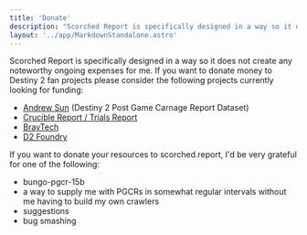 ```yaml
---
title: 'Donate'
description: "Scorched Report is specifically designed in a way so it does not create any noteworthy ongoing expenses for me."
layout: '../app/MarkdownStandalone.astro'
---
```


Scorched Report is specifically designed in a way so it does not create any noteworthy ongoing expenses for me. If you want to donate money to Destiny 2 fan projects please consider the following projects currently looking for funding:

- [Andrew Sun](https://andrewsun.com/donate/) (Destiny 2 Post Game Carnage Report Dataset)
- [Crucible Report / Trials Report](https://www.buymeacoffee.com/trialsreport)
- [BrayTech](https://bray.tech/settings/subscriptions)
- [D2 Foundry](https://ko-fi.com/gothfemme)

If you want to donate your resources to scorched.report, I'd be very grateful for one of the following:

- bungo-pgcr-15b
- a way to supply me with PGCRs in somewhat regular intervals without me having to build my own crawlers
- suggestions
- bug smashing
